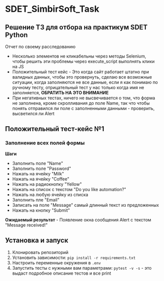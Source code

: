 # SDET_SimbirSoft_Task
<h2>Решение ТЗ для отбора на практикум SDET Python</h2>

Отчет по своему расследованию
<ul>
  <li>Несколько элементов не кликабельны через методы Selenium, чтобы решить эти проблемы через execute_script выполнять клики на JS</li>
  <li>Положительный тест кейс - Это когда сайт работает штатно при валидных данных, чтобы это провернуть, сделаю все возможные ситуации, когда заполняются не все данные, если я как понимаю по ручному тесту, отрицательный тест у нас только когда имя не заполняется, <strong>ОБРАТИТЬ НА ЭТО ВНИМАНИЕ</strong></li>
  <li>При негативных тестах, ничего не высвечивается о том, что форма не заполнена, кроме скролливания до поле Name, так что чтобы понять отправился ли поле с заполненными данными - проверить, высветился ли Alert</li>
</ul>

<h2>Положительный тест-кейс №1</h2>
<h3>Заполнение всех полей формы</h3>
<strong>Шаги</strong>
<ul>
  <li>Заполнить поле "Name"</li>
  <li>Заполнить поле "Password"</li>
  <li>Нажать на ячейку "Milk"</li>
  <li>Нажать на ячейку "Coffee"</li>
  <li>Нажать на радиокнопку "Yellow"</li>
  <li>Нажать на список с текстом "Do you like automation?"</li>
  <li>Нажать на любую ячейку из списка</li>
  <li>Заполнить пле "Email"</li>
  <li>Записать на поле "Message" самый длинный текст из предложенных</li>
  <li>Нажать на кнопку "Submit"</li>
</ul>
<strong>Ожидаемый результат</strong> - Появление окна сообщения Alert с текстом "Message received!"


<h2>Установка и запуск</h2>
<ol>
    <li>Клонировать репозиторий</li>
    <li>Установить зависимости: <code>pip install -r requirements.txt</code></li>
    <li>Настроить переменные окружения в <code>.env</code></li>
    <li>Запустить тесты с нужными вам параметрами: <code>pytest -v -s</code> - это выдаст подробное описание тестов и все print</li>
</ol>
